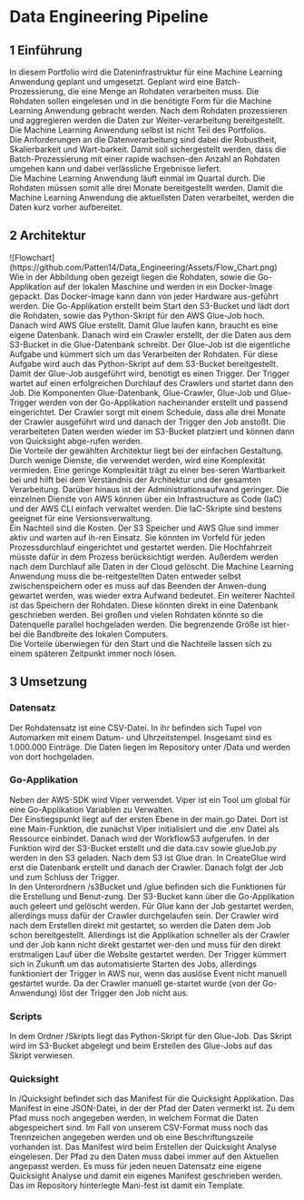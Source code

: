 <h1>Data Engineering Pipeline</h1>
<h2>1 Einführung</h2>
In diesem Portfolio wird die Dateninfrastruktur für eine Machine Learning Anwendung geplant und umgesetzt. Geplant wird eine Batch-Prozessierung, die eine Menge an Rohdaten verarbeiten muss. Die Rohdaten sollen eingelesen und in die benötigte Form für die Machine Learning Anwendung gebracht werden. Nach dem Rohdaten prozessieren und aggregieren werden die Daten zur Weiter-verarbeitung bereitgestellt. Die Machine Learning Anwendung selbst ist nicht Teil des Portfolios.<br>
Die Anforderungen an die Datenverarbeitung sind dabei die Robustheit, Skalierbarkeit und Wart-barkeit. Damit soll sichergestellt werden, dass die Batch-Prozessierung mit einer rapide wachsen-den Anzahl an Rohdaten umgehen kann und dabei verlässliche Ergebnisse liefert.<br>
Die Machine Learning Anwendung läuft einmal im Quartal durch. Die Rohdaten müssen somit alle drei Monate bereitgestellt werden. Damit die Machine Learning Anwendung die aktuellsten Daten verarbeitet, werden die Daten kurz vorher aufbereitet.<br>
<h2>2 Architektur</h2>
![Flowchart](https://github.com/Patten14/Data_Engineering/Assets/Flow_Chart.png)<br>
Wie in der Abbildung oben gezeigt liegen die Rohdaten, sowie die Go-Applikation auf der lokalen Maschine und werden in ein Docker-Image gepackt. Das Docker-Image kann dann von jeder Hardware aus-geführt werden. Die Go-Applikation erstellt beim Start den S3-Bucket und lädt dort die Rohdaten, sowie das Python-Skript für den AWS Glue-Job hoch. Danach wird AWS Glue erstellt. Damit Glue laufen kann, braucht es eine eigene Datenbank. Danach wird ein Crawler erstellt, der die Daten aus dem S3-Bucket in die Glue-Datenbank schreibt. Der Glue-Job ist die eigentliche Aufgabe und kümmert sich um das Verarbeiten der Rohdaten. Für diese Aufgabe wird auch das Python-Skript auf dem S3-Bucket bereitgestellt. Damit der Glue-Job ausgeführt wird, benötigt es einen Trigger. Der Trigger wartet auf einen erfolgreichen Durchlauf des Crawlers und startet dann den Job. Die Komponenten Glue-Datenbank, Glue-Crawler, Glue-Job und Glue-Trigger werden von der Go-Applikation nacheinander erstellt und passend eingerichtet. Der Crawler sorgt mit einem Schedule, dass alle drei Monate der Crawler ausgeführt wird und danach der Trigger den Job anstoßt. Die verarbeiteten Daten werden wieder im S3-Bucket platziert und können dann von Quicksight abge-rufen werden.<br>
Die Vorteile der gewählten Architektur liegt bei der einfachen Gestaltung. Durch wenige Dienste, die verwendet werden, wird eine Komplexität vermieden. Eine geringe Komplexität trägt zu einer bes-seren Wartbarkeit bei und hilft bei dem Verständnis der Architektur und der gesamten Verarbeitung. Darüber hinaus ist der Administrationsaufwand geringer. Die einzelnen Dienste von AWS können über ein Infrastructure as Code (IaC) und der AWS CLI einfach verwaltet werden. Die IaC-Skripte sind bestens geeignet für eine Versionsverwaltung. <br>
Ein Nachteil sind die Kosten. Der S3 Speicher und AWS Glue sind immer aktiv und warten auf ih-ren Einsatz. Sie könnten im Vorfeld für jeden Prozessdurchlauf eingerichtet und gestartet werden. Die Hochfahrzeit müsste dafür in dem Prozess berücksichtigt werden. Außerdem werden nach dem Durchlauf alle Daten in der Cloud gelöscht. Die Machine Learning Anwendung muss die be-reitgestellten Daten entweder selbst zwischenspeichern oder es muss auf das Beenden der Anwen-dung gewartet werden, was wieder extra Aufwand bedeutet. Ein weiterer Nachteil ist das Speichern der Rohdaten. Diese könnten direkt in eine Datenbank geschrieben werden. Bei großen und vielen Rohdaten könnte so die Datenquelle parallel hochgeladen werden. Die begrenzende Größe ist hier-bei die Bandbreite des lokalen Computers.<br>
Die Vorteile überwiegen für den Start und die Nachteile lassen sich zu einem späteren Zeitpunkt immer noch lösen.<br>
<h2>3 Umsetzung</h2>
<h3>Datensatz</h3>
Der Rohdatensatz ist eine CSV-Datei. In ihr befinden sich Tupel von Automarken mit einem Datum- und Uhrzeitstempel. Insgesamt sind es 1.000.000 Einträge. Die Daten liegen im Repository unter /Data und werden von dort hochgeladen.<br>
<h3>Go-Applikation</h3>
Neben der AWS-SDK wird Viper verwendet. Viper ist ein Tool um global für eine Go-Applikation Variablen zu Verwalten.<br>
Der Einstiegspunkt liegt auf der ersten Ebene in der main.go Datei. Dort ist eine Main-Funktion, die zunächst Viper initialisiert und die .env Datei als Ressource einbindet. Danach wird der WorkflowS3 aufgerufen. In der Funktion wird der S3-Bucket erstellt und die data.csv sowie glueJob.py werden in den S3 geladen. Nach dem S3 ist Glue dran. In CreateGlue wird erst die Datenbank erstellt und danach der Crawler. Danach folgt der Job und zum Schluss der Trigger.<br>
In den Unterordnern /s3Bucket und /glue befinden sich die Funktionen für die Erstellung und Benut-zung. Der S3-Bucket kann über die Go-Applikation auch geleert und gelöscht werden. Für Glue kann der Job gestartet werden, allerdings muss dafür der Crawler durchgelaufen sein. Der Crawler wird nach dem Erstellen direkt mit gestartet, so werden die Daten dem Job schon bereitgestellt. Allerdings ist die Applikation schneller als der Crawler und der Job kann nicht direkt gestartet wer-den und muss für den direkt erstmaligen Lauf über die Website gestartet werden. Der Trigger kümmert sich in Zukunft um das automatisierte Starten des Jobs, allerdings funktioniert der Trigger in AWS nur, wenn das auslöse Event nicht manuell gestartet wurde. Da der Crawler manuell ge-startet wurde (von der Go-Anwendung) löst der Trigger den Job nicht aus.<br>
<h3>Scripts</h3>
In dem Ordner /Skripts liegt das Python-Skript für den Glue-Job. Das Skript wird im S3-Bucket abgelegt und beim Erstellen des Glue-Jobs auf das Skript verwiesen.<br>
<h3>Quicksight</h3>
In /Quicksight befindet sich das Manifest für die Quicksight Applikation. Das Manifest in eine JSON-Datei, in der der Pfad der Daten vermerkt ist. Zu dem Pfad muss noch angegeben werden, in welchem Format die Daten abgespeichert sind. Im Fall von unserem CSV-Format muss noch das Trennzeichen angegeben werden und ob eine Beschriftungszeile vorhanden ist. Das Manifest wird beim Erstellen der Quicksight Analyse eingelesen. Der Pfad zu den Daten muss dabei immer auf den Aktuellen angepasst werden. Es muss für jeden neuen Datensatz eine eigene Quicksight Analyse und damit ein eigenes Manifest geschrieben werden. Das im Repository hinterlegte Mani-fest ist damit ein Template.<br>
